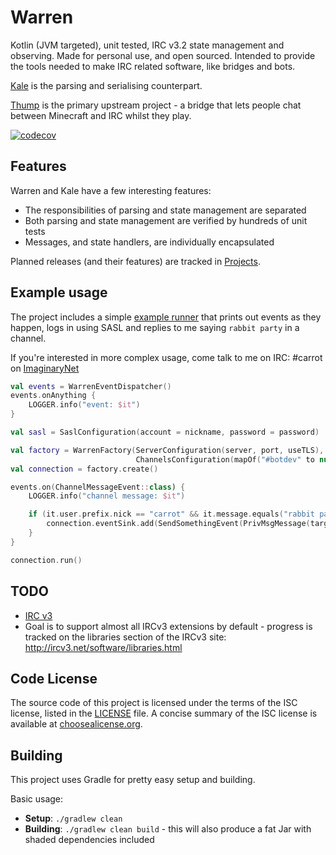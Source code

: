 # Warren

Kotlin (JVM targeted), unit tested, IRC v3.2 state management and observing. Made for personal use, and open sourced. Intended to provide the tools needed to make IRC related software, like bridges and bots.

[Kale](https://github.com/CarrotCodes/Kale) is the parsing and serialising counterpart.

[Thump](https://github.com/CarrotCodes/Thump) is the primary upstream project - a bridge that lets people chat between Minecraft and IRC whilst they play.

[![codecov](https://codecov.io/gh/CarrotCodes/Warren/branch/develop/graph/badge.svg)](https://codecov.io/gh/CarrotCodes/Warren)

## Features

Warren and Kale have a few interesting features:

* The responsibilities of parsing and state management are separated
* Both parsing and state management are verified by hundreds of unit tests
* Messages, and state handlers, are individually encapsulated

Planned releases (and their features) are tracked in [Projects](https://github.com/CarrotCodes/Warren/projects).

## Example usage

The project includes a simple [example runner](https://github.com/CarrotCodes/Warren/blob/develop/src/main/kotlin/engineer/carrot/warren/warren/WarrenRunner.kt) that prints out events as they happen, logs in using SASL and replies to me saying `rabbit party` in a channel.

If you're interested in more complex usage, come talk to me on IRC: #carrot on [ImaginaryNet](http://imaginarynet.uk/)

```kotlin
val events = WarrenEventDispatcher()
events.onAnything {
    LOGGER.info("event: $it")
}

val sasl = SaslConfiguration(account = nickname, password = password)

val factory = WarrenFactory(ServerConfiguration(server, port, useTLS), UserConfiguration(nickname, sasl = sasl),
                            ChannelsConfiguration(mapOf("#botdev" to null)), EventConfiguration(events, fireIncomingLineEvent = true))
val connection = factory.create()

events.on(ChannelMessageEvent::class) {
    LOGGER.info("channel message: $it")

    if (it.user.prefix.nick == "carrot" && it.message.equals("rabbit party", ignoreCase = true)) {
        connection.eventSink.add(SendSomethingEvent(PrivMsgMessage(target = it.channel.name, message = "🐰🎉"), connection.sink))
    }
}

connection.run()
```

## TODO

* [IRC v3](http://ircv3.net/irc/)
 * Goal is to support almost all IRCv3 extensions by default - progress is tracked on the libraries section of the IRCv3 site: http://ircv3.net/software/libraries.html

## Code License
The source code of this project is licensed under the terms of the ISC license, listed in the [LICENSE](LICENSE.md) file. A concise summary of the ISC license is available at [choosealicense.org](http://choosealicense.com/licenses/isc/).

## Building
This project uses Gradle for pretty easy setup and building.

Basic usage:
* **Setup**: `./gradlew clean`
* **Building**: `./gradlew clean build` - this will also produce a fat Jar with shaded dependencies included

